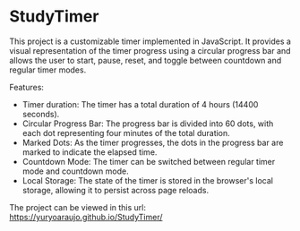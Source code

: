# StudyTimer
This project is a customizable timer implemented in JavaScript. It provides a visual representation of the timer progress using a circular progress bar and allows the user to start, pause, reset, and toggle between countdown and regular timer modes.

Features:
<ul>
  <li>Timer duration: The timer has a total duration of 4 hours (14400 seconds).</li>
  <li>Circular Progress Bar: The progress bar is divided into 60 dots, with each dot representing four minutes of the total duration.</li>
  <li>Marked Dots: As the timer progresses, the dots in the progress bar are marked to indicate the elapsed time.</li>
  <li>Countdown Mode: The timer can be switched between regular timer mode and countdown mode.</li>
  <li>Local Storage: The state of the timer is stored in the browser's local storage, allowing it to persist across page reloads.</li>
</ul>


The project can be viewed in this url: <a href="https://yuryoaraujo.github.io/StudyTimer/">https://yuryoaraujo.github.io/StudyTimer/</a>
